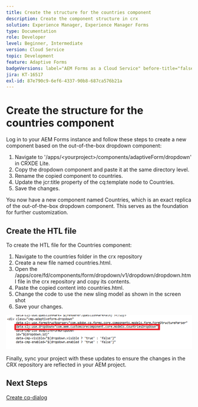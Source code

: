```yaml
---
title: Create the structure for the countries component
description: Create the component structure in crx
solution: Experience Manager, Experience Manager Forms
type: Documentation
role: Developer
level: Beginner, Intermediate
version: Cloud Service
topic: Development
feature: Adaptive Forms
badgeVersions: label="AEM Forms as a Cloud Service" before-title="false"
jira: KT-16517
exl-id: 87e790c9-6ef6-4337-90b8-687ca576b21a
---
```

# Create the structure for the countries component

Log in to your AEM Forms instance and follow these steps to create a new component based on the out-of-the-box dropdown component:

1. Navigate to '/apps/&lt;yourproject&gt;/components/adaptiveForm/dropdown' in CRXDE Lite.
2. Copy the dropdown component and paste it at the same directory level.
3. Rename the copied component to countries.
4. Update the jcr:title property of the cq:template node to Countries.
5. Save the changes.

You now have a new component named Countries, which is an exact replica of the out-of-the-box dropdown component. This serves as the foundation for further customization.

## Create the HTL file

To create the HTL file for the Countries component:

1. Navigate to the countries folder in the crx repository
2. Create a new file named countries.html.
3. Open the /apps/core/fd/components/form/dropdown/v1/dropdown/dropdown.html file in the crx repository and copy its contents.
4. Paste the copied content into countries.html.
5. Change the code to use the new sling model as shown in the screen shot
6. Save your changes.

![sling-model](assets/countriesdropdown.png)

Finally, sync your project with these updates to ensure the changes in the CRX repository are reflected in your AEM project.


## Next Steps

[Create cq-dialog](./dialog.md)

